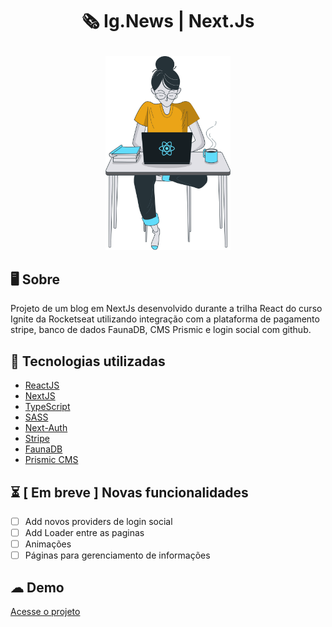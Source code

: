 
# <p align="center"> 🗞 Ig.News | Next.Js </p>

<p align="center"> <img src="https://github.com/kleberMRocha/ignews/blob/main/public/images/avatar.svg" width="200" />  </p>

## 🖥 Sobre

Projeto de um blog em NextJs desenvolvido durante a trilha React do curso Ignite da Rocketseat utilizando integração com a plataforma de 
pagamento stripe, banco de dados FaunaDB, CMS Prismic e login social com github.

## 🚀 Tecnologias utilizadas

- [ReactJS](https://reactjs.org/)
- [NextJS](https://nextjs.org/)
- [TypeScript](https://www.typescriptlang.org/)
- [SASS](https://sass-lang.com/)
- [Next-Auth](https://next-auth.js.org/)
- [Stripe](https://stripe.com/)
- [FaunaDB](https://fauna.com/)
- [Prismic CMS](https://prismic.io/)

## ⏳ [ Em breve ] Novas funcionalidades 

- [ ] Add novos providers de login social 
- [ ] Add Loader entre as paginas
- [ ] Animações 
- [ ] Páginas para gerenciamento de informações 

<p align="center">


</p>

## ☁ Demo
[Acesse o projeto](https://ignews-xi-pied.vercel.app/)
  







